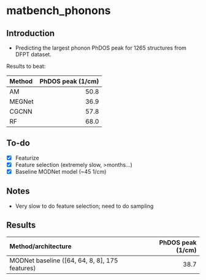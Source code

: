# matbench_phonons

## Introduction

- Predicting the largest phonon PhDOS peak for 1265 structures from DFPT dataset.

Results to beat:

| Method | PhDOS peak (1/cm) |
|:-------|------------------:|
| AM     |             50.8  |
| MEGNet |             36.9  |
| CGCNN  |             57.8  |
| RF     |             68.0  |

## To-do

- [x] Featurize
- [x] Feature selection (extremely slow, >months...)
- [x] Baseline MODNet model (~45 1/cm)

## Notes

- Very slow to do feature selection; need to do sampling

## Results

| Method/architecture | PhDOS peak (1/cm) |
|:--------------------|------------------:|
| MODNet baseline ([64, 64, 8, 8], 175 features) |   38.7 |
